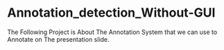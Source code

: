 # Annotation_detection_Without-GUI
The Following Project is About The Annotation System that we can use to Annotate on The presentation slide.
